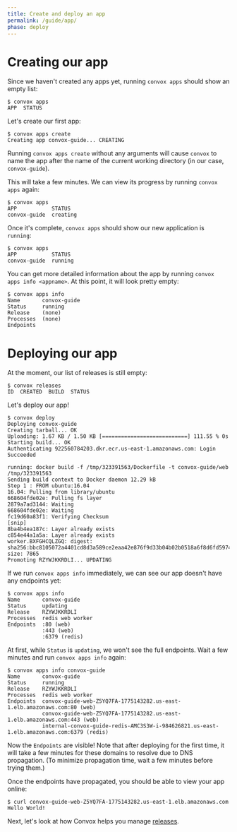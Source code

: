 ```yaml
---
title: Create and deploy an app
permalink: /guide/app/
phase: deploy
---
```


# Creating our app

Since we haven't created any apps yet, running `convox apps` should show an empty list:

```
$ convox apps
APP  STATUS
```

Let's create our first app:

```
$ convox apps create
Creating app convox-guide... CREATING
```

Running `convox apps create` without any arguments will cause `convox` to name the app after the name of the current working directory (in our case, `convox-guide`).

This will take a few minutes. We can view its progress by running `convox apps` again:

```
$ convox apps
APP           STATUS
convox-guide  creating
```

Once it's complete, `convox apps` should show our new application is `running`:

```
$ convox apps
APP           STATUS
convox-guide  running
```

You can get more detailed information about the app by running `convox apps info <appname>`. At this point, it will look pretty empty:

```
$ convox apps info
Name       convox-guide
Status     running
Release    (none)
Processes  (none)
Endpoints  
```


# Deploying our app

At the moment, our list of releases is still empty:

```
$ convox releases
ID  CREATED  BUILD  STATUS
```

Let's deploy our app!

```
$ convox deploy
Deploying convox-guide
Creating tarball... OK
Uploading: 1.67 KB / 1.50 KB [===========================] 111.55 % 0s
Starting build... OK
Authenticating 922560784203.dkr.ecr.us-east-1.amazonaws.com: Login Succeeded

running: docker build -f /tmp/323391563/Dockerfile -t convox-guide/web /tmp/323391563
Sending build context to Docker daemon 12.29 kB
Step 1 : FROM ubuntu:16.04
16.04: Pulling from library/ubuntu
668604fde02e: Pulling fs layer
2879a7ad3144: Waiting
668604fde02e: Waiting
fc19d60a83f1: Verifying Checksum
[snip]
8ba4b4ea187c: Layer already exists
c854e44a1a5a: Layer already exists
worker.BXFGHCQLZGQ: digest: sha256:bbc8105072a4401cd8d3a589ce2eaa42e876f9d33b04b02b0518a6f8d6fd5974 size: 7865
Promoting RZYWJKKRDLI... UPDATING
```

If we run `convox apps info` immediately, we can see our app doesn't have any endpoints yet:

```
$ convox apps info
Name       convox-guide
Status     updating
Release    RZYWJKKRDLI
Processes  redis web worker
Endpoints  :80 (web)
           :443 (web)
           :6379 (redis)
```

At first, while `Status` is `updating`, we won't see the full endpoints. Wait a few minutes and run `convox apps info` again:

```
$ convox apps info convox-guide
Name       convox-guide
Status     running
Release    RZYWJKKRDLI
Processes  redis web worker
Endpoints  convox-guide-web-Z5YQ7FA-1775143282.us-east-1.elb.amazonaws.com:80 (web)
           convox-guide-web-Z5YQ7FA-1775143282.us-east-1.elb.amazonaws.com:443 (web)
           internal-convox-guide-redis-AMC3S3W-i-984626821.us-east-1.elb.amazonaws.com:6379 (redis)
```

Now the `Endpoints` are visible! Note that after deploying for the first time, it will take a few minutes for these domains to resolve due to DNS propagation. (To minimize propagation time, wait a few minutes before trying them.)

Once the endpoints have propagated, you should be able to view your app online:

```
$ curl convox-guide-web-Z5YQ7FA-1775143282.us-east-1.elb.amazonaws.com
Hello World!
```


Next, let's look at how Convox helps you manage [releases](/guide/releases).
